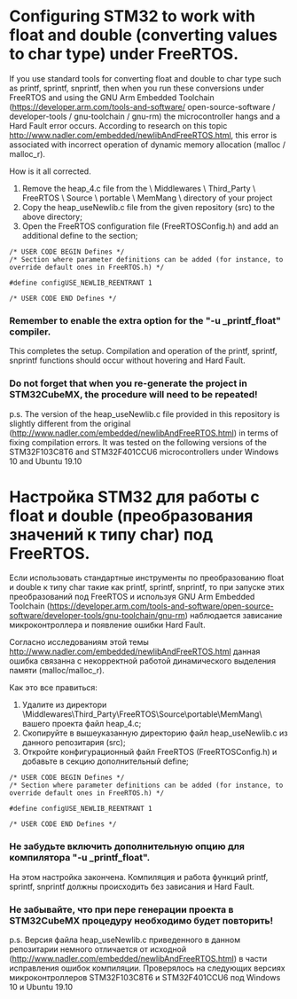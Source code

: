 # Configuring STM32 to work with float and double (converting values ​​to char type) under FreeRTOS.

If you use standard tools for converting float and double to char type such as printf, sprintf, snprintf, then when you run these conversions under FreeRTOS and using the GNU Arm Embedded Toolchain (https://developer.arm.com/tools-and-software/ open-source-software / developer-tools / gnu-toolchain / gnu-rm) the microcontroller hangs and a Hard Fault error occurs.
According to research on this topic http://www.nadler.com/embedded/newlibAndFreeRTOS.html, this error is associated with incorrect operation of dynamic memory allocation (malloc / malloc_r).

How is it all corrected.
1. Remove the heap_4.c file from the \ Middlewares \ Third_Party \ FreeRTOS \ Source \ portable \ MemMang \ directory of your project
2. Copy the heap_useNewlib.c file from the given repository (src) to the above directory;
3. Open the FreeRTOS configuration file (FreeRTOSConfig.h) and add an additional define to the section;
```
/* USER CODE BEGIN Defines */   	      
/* Section where parameter definitions can be added (for instance, to override default ones in FreeRTOS.h) */

#define configUSE_NEWLIB_REENTRANT 1

/* USER CODE END Defines */
```
### Remember to enable the extra option for the "-u _printf_float" compiler.

This completes the setup. Compilation and operation of the printf, sprintf, snprintf functions should occur without hovering and Hard Fault.

### Do not forget that when you re-generate the project in STM32CubeMX, the procedure will need to be repeated!

p.s. The version of the heap_useNewlib.c file provided in this repository is slightly different from the original (http://www.nadler.com/embedded/newlibAndFreeRTOS.html) in terms of fixing compilation errors. It was tested on the following versions of the STM32F103C8T6 and STM32F401CCU6 microcontrollers under Windows 10 and Ubuntu 19.10


# Настройка STM32 для работы с float и double (преобразования значений к типу char) под FreeRTOS.

Если использовать стандартные инструменты по преобразованию  float и double к типу char такие как printf, sprintf, snprintf, то при запуске этих преобразований под FreeRTOS и используя  GNU Arm Embedded Toolchain (https://developer.arm.com/tools-and-software/open-source-software/developer-tools/gnu-toolchain/gnu-rm) наблюдается зависание микроконтроллера и появление ошибки Hard Fault.

Согласно исследованиям этой темы http://www.nadler.com/embedded/newlibAndFreeRTOS.html данная ошибка связанна с некорректной работой динамического выделения памяти (malloc/malloc_r).

Как это все правиться:
1. Удалите из директори \Middlewares\Third_Party\FreeRTOS\Source\portable\MemMang\ вашего проекта файл heap_4.c;
2. Скопируйте в вышеуказанную директорию файл heap_useNewlib.c из данного репозитария (src);
3. Откройте конфигурационный файл FreeRTOS (FreeRTOSConfig.h) и добавьте в секцию дополнительный define;
```
/* USER CODE BEGIN Defines */   	      
/* Section where parameter definitions can be added (for instance, to override default ones in FreeRTOS.h) */

#define configUSE_NEWLIB_REENTRANT 1

/* USER CODE END Defines */
```

### Не забудьте включить дополнительную опцию для компилятора "-u _printf_float".

На этом настройка закончена. Компиляция и работа функций printf, sprintf, snprintf должны происходить без зависания и Hard Fault.

### Не забывайте, что при пере генерации проекта в STM32CubeMX процедуру необходимо будет повторить!

p.s. Версия файла  heap_useNewlib.c приведенного в данном репозитарии немного отличается от исходной (http://www.nadler.com/embedded/newlibAndFreeRTOS.html) в части исправления ошибок компиляции. Проверялось на следующих версиях микроконтроллеров STM32F103C8T6 и STM32F401CCU6 под Windows 10 и Ubuntu 19.10
